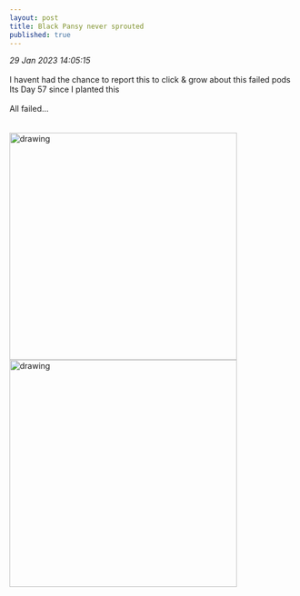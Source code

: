 ```yaml
---
layout: post
title: Black Pansy never sprouted
published: true
---
```

_29 Jan 2023 14:05:15_
<br>
<br>
I havent had the chance to report this to click & grow about this failed pods
<br>
Its Day 57 since I planted this
<br>
<br>
All failed...
<br>
<br>
<br>
<img src="https://drive.google.com/uc?export=view&id=1cxWbyohAxU0IrIEl4KR8B7BilFbl9yex" alt="drawing" width="400"/>
<img src="https://drive.google.com/uc?export=view&id=1814iAEepfrCe5WayMf9GbyVk08YnK50v" alt="drawing" width="400"/>
